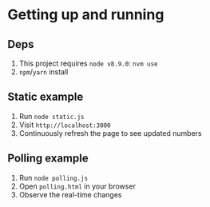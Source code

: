 # Getting up and running
## Deps
1. This project requires `node v8.9.0`: `nvm use`
1. `npm`/`yarn` install

## Static example
1. Run `node static.js`
1. Visit `http://localhost:3000`
1. Continuously refresh the page to see updated numbers

## Polling example
1. Run `node polling.js`
1. Open `polling.html` in your browser
1. Observe the real-time changes

